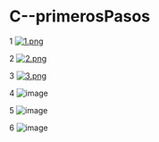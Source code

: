 # C--primerosPasos

1
[![1.png](https://i.postimg.cc/4x0n7DHM/1.png)](https://postimg.cc/zynq4PjS)

2
[![2.png](https://i.postimg.cc/8cwz19VZ/2.png)](https://postimg.cc/ZvBSHfnN)

3
[![3.png](https://i.postimg.cc/NMBWD0Wz/3.png)](https://postimg.cc/JyY64R7N)

4
![image](https://user-images.githubusercontent.com/104856701/211171461-b35f4fef-4427-4e70-aa32-fbd305826059.png)

5
![image](https://user-images.githubusercontent.com/104856701/211171960-5dfb43d1-40b3-4951-ab11-98c88b37b259.png)

6
![image](https://user-images.githubusercontent.com/104856701/211172223-b760eacf-bb9d-409b-a297-6db379b2759e.png)


